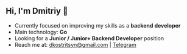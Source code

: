 ## Hi, I'm Dmitriy 👋

* Currently focused on improving my skills as a **backend developer**
* Main technology: **Go**
* Looking for a **Junior / Junior+ Backend Developer** position
* Reach me at: [dkostritsyn@gmail.com](mailto:dkostritsyn@gmail.com) | [Telegram](https://t.me/@DmitriyVKost)
